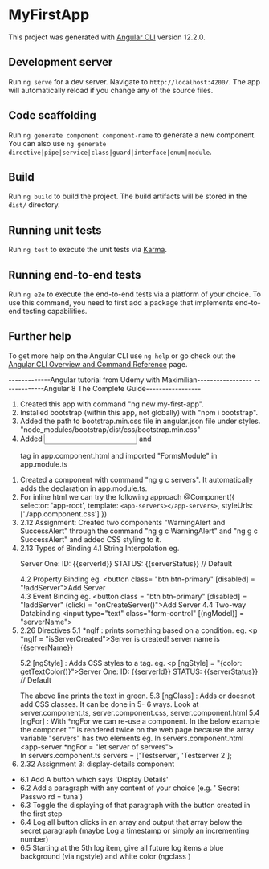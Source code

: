 # MyFirstApp

This project was generated with [Angular CLI](https://github.com/angular/angular-cli) version 12.2.0.

## Development server

Run `ng serve` for a dev server. Navigate to `http://localhost:4200/`. The app will automatically reload if you change any of the source files.

## Code scaffolding

Run `ng generate component component-name` to generate a new component. You can also use `ng generate directive|pipe|service|class|guard|interface|enum|module`.

## Build

Run `ng build` to build the project. The build artifacts will be stored in the `dist/` directory.

## Running unit tests

Run `ng test` to execute the unit tests via [Karma](https://karma-runner.github.io).

## Running end-to-end tests

Run `ng e2e` to execute the end-to-end tests via a platform of your choice. To use this command, you need to first add a package that implements end-to-end testing capabilities.

## Further help

To get more help on the Angular CLI use `ng help` or go check out the [Angular CLI Overview and Command Reference](https://angular.io/cli) page.

-------------Angular tutorial from Udemy with Maximilian-----------------
-------------Angular 8 The Complete Guide-----------------

<!-- 1. Getting Started -->

1. Created this app with command "ng new my-first-app".
2. Installed bootstrap (within this app, not globally) with "npm i bootstrap".
3. Added the path to bootstrap.min.css file in angular.json file under styles.
    "node_modules/bootstrap/dist/css/bootstrap.min.css"
4. Added <input> and <p> tag in app.component.html and imported "FormsModule" in app.module.ts

<!-- 2. The Basics -->
1. Created a component with command "ng g c servers". It automatically adds the declaration in app.module.ts.
2. For inline html we can try the following approach
@Component({
  selector: 'app-root',
  template: `<app-servers></app-servers>`,
  styleUrls: ['./app.component.css']
})
3. 2.12 Assignment: Created two components "WarningAlert and SuccessAlert" through the command "ng g c WarningAlert" and "ng g c SuccessAlert" and added CSS styling to it.
4. 2.13 Types of Binding
  4.1 String Interpolation eg. <p>Server One: ID: {{serverId}} STATUS: {{serverStatus}} // Default</p>
  4.2 Property Binding eg. <button class= "btn btn-primary" [disabled] = "!addServer">Add Server</button><br />
  4.3 Event Binding eg. <button class = "btn btn-primary" [disabled] = "!addServer" (click) = "onCreateServer()">Add Server</button>
  4.4 Two-way Databinding <input type="text" class="form-control" [(ngModel)] = "serverName">
5. 2.26 Directives
  5.1 *ngIf : prints something based on a condition. eg. <p *ngIf = "isServerCreated">Server is created! server name is {{serverName}}</p>
  5.2 [ngStyle] : Adds CSS styles to a tag. 
      eg. <p [ngStyle] = "{color: getTextColor()}">Server One: ID: {{serverId}} STATUS: {{serverStatus}} // Default</p>
      The above line prints the text in green.
  5.3 [ngClass] : Adds or doesnot add CSS classes. It can be done in 5- 6 ways. Look at server.component.ts, server.component.css, server.component.html
  5.4 [ngFor] : With *ngFor we can re-use a component.
      In the below example the componet "<app-server>" is rendered twice on the web page because the array variable "servers" has two elements
      eg. In servers.component.html
          <div class = "servers">
            <app-server *ngFor = "let server of servers"></app-server>
          </div>
          In servers.component.ts
          servers = ['Testserver', 'Testserver 2'];
6. 2.32 Assignment 3: display-details component
  - 6.1 Add A button which says 'Display Details'
  - 6.2 Add a paragraph with any content of your choice (e.g. ' Secret Passwo rd = tuna')
  - 6.3 Toggle the displaying of that paragraph with the button created in the first step
  - 6.4 Log all button clicks in an array and output that array below the secret paragraph
  (maybe Log a timestamp or simply an incrementing number) 
  - 6.5 Starting at the 5th log item, give all future log items a blue background (via
  ngstyle) and white color (ngclass ) 
